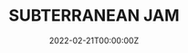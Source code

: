 ---
layout: jam
title: SUBTERRANEAN JAM
date: 2022-02-21T00:00:00Z
images:
  - img/subterranean-jam/banner.png
description: Subterranean Jam. FEB 21 - MAR 22, 2022
games:
  - itch: the-green-fog
    title: The Green Fog
    credit: Ambrose
    award:
      judge: unnamed martian reactor from total recall
      merit: bringing life back to a barren world
      image: a flower growing from a crack in the ground

  - itch: cavity-girl
    title: Cavity Girl
    credit: Jinx Dominique
    award:
      judge: Unidentified Cum Preacher
      merit: "spending hours on that one word: come"
      image: a peach emoji, aflame

  - itch: falling-asleep
    title: falling asleep and waking up after the film is over
    credit: biblically accurate croissant
    description: sleep paralysis simulator
    award:
      judge: Hypnos
      merit: a hypnotic sleep
      image: a cat sleeping peacefully

  - itch: cave-dominoes
    title: Cave dominoes
    credit: LITERALLY
    description: A print and play game for 1 to 4 players and/or a mapping tool for TTRPG
    award:
      judge: Gaia
      merit: creation of the earth
      image: disembodied hands touching swirling land masses on a globe

  - itch: yoda7
    title: yoda7
    credit: Iwazaru
    description: >
      Assignment №. 69
      Kill the human resistance leader living underground.
    award:
      judge: Yoda
      merit: contributions to yoda theory
      image: yoda with an academic mortar board hat

  - itch: windows-xp-meteorite-covenant
    title: Windows XP Meteorite Covenant
    credit: Middle Sea Software
    description: Welcome, User 0.
    award:
      judge: SHODAN
      merit: manipulating humans for devious ends
      image: a marionette

  - itch: gatewar
    title: GATEWAR
    credit: softgate inc.
    description: traverse a series of gates to fight an intergalactic menace
    award:
      judge: Borg Collective
      merit: assimilating the flesh of humanity
      image: the videodrome biomechanical gun hand

  - itch: cycle
    title: "( C Y C L E )"
    credit: slipperman
    description: >
      "It's easy to think of a giant buried structure as something that has always been there."
    award:
      judge: Durin's Bane
      merit: workers tunnelling into their own doom
      image: dirt being shovelled from a hole behind a "men at work" sign

  - itch: the-cave
    title: The Cave
    credit: Gilly
    description: Some miners find a cave with a mysterious secret.
    award:
      judge: Plato
      merit: shadow allegories in a cave
      image: a cutout in front of a flame, casting a shadow
    
  - itch: vault-819-underground
    title: Vault 819, Underground
    credit: Prudence Tealwings
    description: Deep underground, something is breathing. Ideal accommodations, absolute security. Featuring the tape window system by city egg duplicator.
    award:
      judge: Andrew Shannon
      merit: the destruction of art in service of a higher purpose
      image: the mona lisa with mushrooms sprouting from it

  - itch: twisty-little-passages
    title: Twisty little passages
    credit: Kyndall Hodge
    award:
      judge: Mammoth Cave
      merit: strange encounters in a knot of caves
      image: glowing eyes in the mouth of a dark cave

  - itch: sympathy
    title: Sympathy for the Anthropomancer
    credit: No_Magic
    description: love and death bloom underground... will you survive? 
    award:
      judge: Eugene Victor Tooms
      merit: a creature desiring livers
      image: a human liver with a fork stuck in it

  - itch: i-the-living-flame
    title: I, The Living Flame
    credit:
      - MC Ellum
      - Snash
      - Colt Crunture
    award:
      judge: Theseus
      merit: the arduous slaying of a minotaur
      image: ancient greek style image of a minotaur

  - itch: i-ate-your-friends
    title: I ATE YOUR FRIENDS
    credit:
      - HIGH ATTITUDE ENTITY
      - DECORATOR
    description: A DOCUMENT OF THE TIME I ATE YOUR FRIENDS
    award:
      judge: Unnamed Ocean from Solaris
      merit: an unknowable planet just living and eating
      image: legs sticking out of a mouth in the floor

  - itch: heritage
    title: Heritage
    credit: Mémoire Vivante
    description: The future is buried, and long forgotten.
    award:
      judge: Francis Fukuyama
      merit: immanentizing the eschaton
      image: a control panel labeled "eschaton 3000" with buttons for "destruction" and "immanentize"

  - itch: fib-tub-sew
    title: fib, tub, sew
    credit: escalator autotune
    description: not necessarily in that order
    award:
      judge: Sappho
      merit: love letters to girls
      image: a stack of letters with a rose atop

  - itch: stairdown
    title: stairdown
    credit:
      - carol renderman
      - palm fronds
    description: FIND THE AMULET OF THE GOD TOH LIVE
    award:
      judge: Unnamed Labyrinth from House of Leaves
      merit: an endless staircase
      image: a spiral staircase

  - itch: ninth-circle
    title: Ninth Circle
    credit: Miranda
    description: The hierophant protects you from what you want.
    award:
      judge: Edgar Evernever
      merit: a new age rapture
      image: the heaven's gate logo

  - itch: fissure-in-the-bones
    title: fissure in the bones
    credit: sedy mental
    description: find what is awake beneath
    award:
      judge: Silent Hill
      merit: a city of living trauma
      image: a sign saying "welcome to silent hill"

  - itch: remote-sensing
    title: Remote Sensing
    credit: Opal Green Afterglow
    description: Archives of a lost diary, musings on sex and aliens.
    award:
      judge: Ebrietas
      merit: imbibing the secretions of the gods
      image: a slug covered in ectoplasm

  - itch: hot-wet
    title: HOT WET
    credit: VIDEOTOME
    description: >
      The following text message could not be sent:
      "U UP?"
    award:
      judge: Unnamed Giant Fungal Organism from X-Files
      merit: surrendering to the siren call of the earth
      image: a gravestone "purification grave. occupied."

  - itch: eatdirt
    title: EAT DIRT
    credit: R.D. LINKS
    description: TIME TO EAT DIRT!!!!!
    award:
      judge: Sisyphus
      merit: a neverending task
      image: ancient greek style image of a man rolling a boulder
---